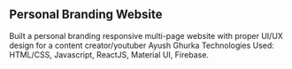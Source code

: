 ## Personal Branding Website
Built a personal branding responsive multi-page website with proper UI/UX design for a content creator/youtuber Ayush Ghurka
Technologies Used: HTML/CSS, Javascript, ReactJS, Material UI, Firebase.
